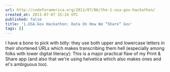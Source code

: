 ```yaml
---
url: http://codeforamerica.org/2011/07/06/the-1-usa-gov-hackathon/
created_at: 2011-07-07 15:24 UTC
published: false
title: '1.USA.Gov Hackathon: Data On How We “Share” Gov'
tags: []
---
```


I have a bone to pick with bitly: they use both upper and lowercase letters in their shortened URLs which makes transcribing them hell (especially among folks with lower digital literacy): This is a major practical flaw of my Print & Share app (and also that we're using helvetica which also makes ones and el's ambiguous too).
